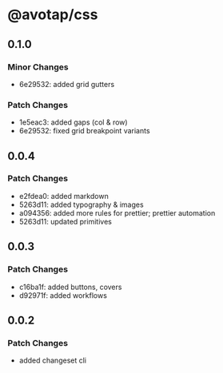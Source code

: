 # @avotap/css

## 0.1.0

### Minor Changes

- 6e29532: added grid gutters

### Patch Changes

- 1e5eac3: added gaps (col & row)
- 6e29532: fixed grid breakpoint variants

## 0.0.4

### Patch Changes

- e2fdea0: added markdown
- 5263d11: added typography & images
- a094356: added more rules for prettier; prettier automation
- 5263d11: updated primitives

## 0.0.3

### Patch Changes

- c16ba1f: added buttons, covers
- d92971f: added workflows

## 0.0.2

### Patch Changes

- added changeset cli
